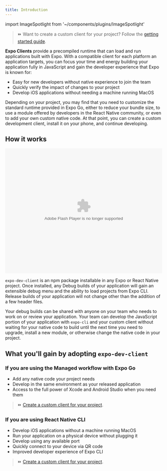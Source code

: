 ```yaml
---
title: Introduction
---
```


import ImageSpotlight from '~/components/plugins/ImageSpotlight'

> ⏩ Want to create a custom client for your project?  Follow the [getting started guide](getting-started.md).

**Expo Clients** provide a precompiled runtime that can load and run applications built with Expo. With a compatible client for each platform an application targets, you can focus your time and energy building your application fully in JavaScript and gain the developer experience that Expo is known for:

- Easy for new developers without native experience to join the team
- Quickly verify the impact of changes to your project
- Develop iOS applications without needing a machine running MacOS

Depending on your project, you may find that you need to customize the standard runtime provided in Expo Go, either to reduce your bundle size, to use a module offered by developers in the React Native community, or even to add your own custom native code. At that point, you can create a custom development client, install it on your phone, and continue developing.

## How it works


<object width="100%" height="400">
  <param name="movie" value="https://youtube.com/embed/5c60VHxUBo8" />
  <param name="wmode" value="transparent" />
  <embed src="https://youtube.com/embed/5c60VHxUBo8" type="application/x-shockwave-flash" wmode="transparent" width="100%" height="400" />
</object>

`expo-dev-client` is an npm package installable in any Expo or React Native project. Once installed, any Debug builds of your application will gain an extensible debug menu and the ability to load projects from Expo CLI. Release builds of your application will not change other than the addition of a few header files.

Your debug builds can be shared with anyone on your team who needs to work on or review your application. Your team can develop the JavaScript portion of your application with `expo-cli` and your custom client without waiting for your native code to build until the next time you need to upgrade, install a new module, or otherwise change the native code in your project.

## What you'll gain by adopting `expo-dev-client`

### If you are using the Managed workflow with Expo Go

- Add any native code your project needs
- Develop in the same environment as your released application
- Access to the full power of Xcode and Android Studio when you need them

> ⏩ [Create a custom client for your project](getting-started.md).

### If you are using React Native CLI

- Develop iOS applications without a machine running MacOS
- Run your application on a physical device without plugging it
- Develop using any available port
- Quickly connect to your device via QR code
- Improved developer experience of Expo CLI


> ⏩ [Create a custom client for your project](installation.md).